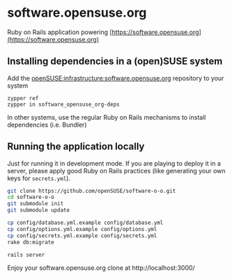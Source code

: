 # software.opensuse.org

Ruby on Rails application powering
[https://software.opensuse.org](https://software.opensuse.org)

## Installing dependencies in a (open)SUSE system

Add the
[openSUSE:infrastructure:software.opensuse.org](https://build.opensuse.org/project/show/openSUSE:infrastructure:software.opensuse.org)
repository to your system
```
zypper ref
zypper in software_opensuse_org-deps
```

In other systems, use the regular Ruby on Rails mechanisms to install
dependencies (i.e. Bundler)

## Running the application locally

Just for running it in development mode. If you are playing to deploy it in a
server, please apply good Ruby on Rails practices (like generating your own
keys for `secrets.yml`).

```bash
git clone https://github.com/openSUSE/software-o-o.git
cd software-o-o
git submodule init
git submodule update

cp config/database.yml.example config/database.yml
cp config/options.yml.example config/options.yml
cp config/secrets.yml.example config/secrets.yml
rake db:migrate

rails server
```

Enjoy your software.opensuse.org clone at http://localhost:3000/
